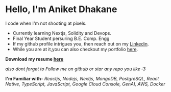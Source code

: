 
# Hello, I'm Aniket Dhakane

I code when I'm not shooting at pixels.

- Currently learning Nextjs, Solidity and Devops.
- Final Year Student persuring B.E. Comp. Engg
- If my github profile intrigues you, then reach out on my [Linkedin](https://www.linkedin.com/in/aniket-dhakane-9b06a125b/).
- While you are at it,you can also checkout my portfolio [here](https://www.aniketdhakane.xyz/).

**Download my resume [here](https://www.aniketdhakane.xyz/Aniket_Dhakane.pdf)**

*also dont forget to Follow me on github or star any repo you like :3*

**I'm Familiar with-** *Reactjs, Nodejs, Nextjs, MongoDB, PostgreSQL, React Native, TypeScript, JavaScript, Google Cloud Console, GenAI, AWS, Docker*
